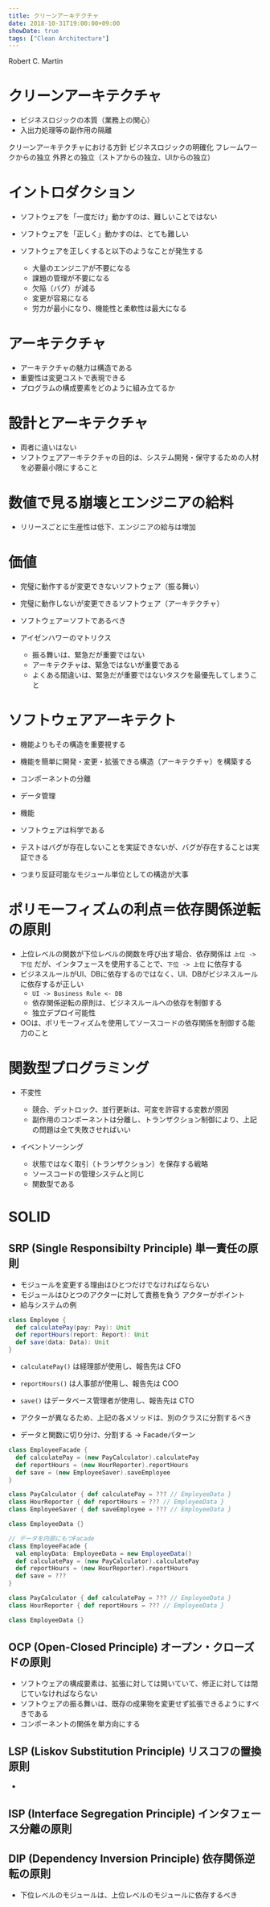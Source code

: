 ```yaml
---
title: クリーンアーキテクチャ
date: 2018-10-31T19:00:00+09:00
showDate: true
tags: ["Clean Architecture"]
---
```


Robert C. Martin

# クリーンアーキテクチャ
- ビジネスロジックの本質（業務上の関心）
- 入出力処理等の副作用の隔離

クリーンアーキテクチャにおける方針
ビジネスロジックの明確化
フレームワークからの独立
外界との独立（ストアからの独立、UIからの独立）

# イントロダクション
- ソフトウェアを「一度だけ」動かすのは、難しいことではない
- ソフトウェアを「正しく」動かすのは、とても難しい

- ソフトウェアを正しくすると以下のようなことが発生する
  - 大量のエンジニアが不要になる
  - 課題の管理が不要になる
  - 欠陥（バグ）が減る
  - 変更が容易になる
  - 労力が最小になり、機能性と柔軟性は最大になる

# アーキテクチャ
- アーキテクチャの魅力は構造である
- 重要性は変更コストで表現できる
- プログラムの構成要素をどのように組み立てるか

# 設計とアーキテクチャ
- 両者に違いはない
- ソフトウェアアーキテクチャの目的は、システム開発・保守するための人材を必要最小限にすること

# 数値で見る崩壊とエンジニアの給料
- リリースごとに生産性は低下、エンジニアの給与は増加

# 価値
- 完璧に動作するが変更できないソフトウェア（振る舞い）
- 完璧に動作しないが変更できるソフトウェア（アーキテクチャ）

- ソフトウェア＝ソフトであるべき

- アイゼンハワーのマトリクス
  - 振る舞いは、緊急だが重要ではない
  - アーキテクチャは、緊急ではないが重要である
  - よくある間違いは、緊急だが重要ではないタスクを最優先してしまうこと

# ソフトウェアアーキテクト
- 機能よりもその構造を重要視する
- 機能を簡単に開発・変更・拡張できる構造（アーキテクチャ）を構築する

- コンポーネントの分離
- データ管理
- 機能

- ソフトウェアは科学である
 - テストはバグが存在しないことを実証できないが、バグが存在することは実証できる
 - つまり反証可能なモジュール単位としての構造が大事

# ポリモーフィズムの利点＝依存関係逆転の原則
- 上位レベルの関数が下位レベルの関数を呼び出す場合、依存関係は `上位 -> 下位` だが、インタフェースを使用することで、`下位 -> 上位` に依存する
- ビジネスルールがUI、DBに依存するのではなく、UI、DBがビジネスルールに依存するが正しい
  - `UI -> Business Rule <- DB`
  - 依存関係逆転の原則は、ビジネスルールへの依存を制御する
  - 独立デプロイ可能性
- OOは、ポリモーフィズムを使用してソースコードの依存関係を制御する能力のこと

# 関数型プログラミング
- 不変性
  - 競合、デットロック、並行更新は、可変を許容する変数が原因
  - 副作用のコンポーネントは分離し、トランザクション制御により、上記の問題は全て失敗させればいい

- イベントソーシング
  - 状態ではなく取引（トランザクション）を保存する戦略
  - ソースコードの管理システムと同じ
  - 関数型である

# SOLID
## SRP (Single Responsibilty Principle) 単一責任の原則
- モジュールを変更する理由はひとつだけでなければならない
- モジュールはひとつのアクターに対して責務を負う
アクターがポイント
- 給与システムの例
```Scala
class Employee {
  def calculatePay(pay: Pay): Unit
  def reportHours(report: Report): Unit
  def save(data: Data): Unit
}
```
- `calculatePay()` は経理部が使用し、報告先は CFO
- `reportHours()` は人事部が使用し、報告先は COO
- `save()` はデータベース管理者が使用し、報告先は CTO

- アクターが異なるため、上記の各メソッドは、別のクラスに分割するべき
- データと関数に切り分け、分割する
-> Facadeパターン

```Scala
class EmployeeFacade {
  def calculatePay = (new PayCalculator).calculatePay
  def reportHours = (new HourReporter).reportHours
  def save = (new EmployeeSaver).saveEmployee
}

class PayCalculator { def calculatePay = ??? // EmployeeData }
class HourReporter { def reportHours = ??? // EmployeeData }
class EmployeeSaver { def saveEmployee = ??? // EmployeeData }

class EmployeeData {}
```


```Scala
// データを内部にもつFacade
class EmployeeFacade {
  val employData: EmployeeData = new EmployeeData()
  def calculatePay = (new PayCalculator).calculatePay
  def reportHours = (new HourReporter).reportHours
  def save = ???
}

class PayCalculator { def calculatePay = ??? // EmployeeData }
class HourReporter { def reportHours = ??? // EmployeeData }

class EmployeeData {}
```

## OCP (Open-Closed Principle) オープン・クローズドの原則
- ソフトウェアの構成要素は、拡張に対しては開いていて、修正に対しては閉じていなければならない
- ソフトウェアの振る舞いは、既存の成果物を変更せず拡張できるようにすべきである
- コンポーネントの関係を単方向にする

## LSP (Liskov Substitution Principle) リスコフの置換原則
-


## ISP (Interface Segregation Principle) インタフェース分離の原則

## DIP (Dependency Inversion Principle) 依存関係逆転の原則
- 下位レベルのモジュールは、上位レベルのモジュールに依存するべき
